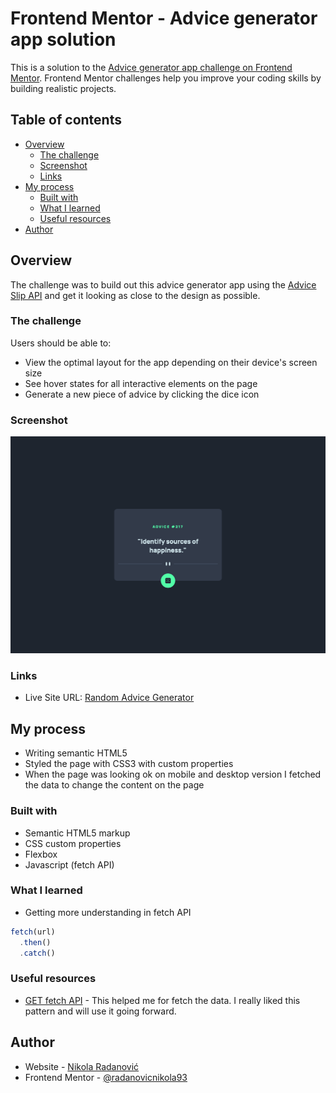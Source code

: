 # Frontend Mentor - Advice generator app solution

This is a solution to the [Advice generator app challenge on Frontend Mentor](https://www.frontendmentor.io/challenges/advice-generator-app-QdUG-13db). Frontend Mentor challenges help you improve your coding skills by building realistic projects.

## Table of contents

- [Overview](#overview)
  - [The challenge](#the-challenge)
  - [Screenshot](#screenshot)
  - [Links](#links)
- [My process](#my-process)
  - [Built with](#built-with)
  - [What I learned](#what-i-learned)
  - [Useful resources](#useful-resources)
- [Author](#author)

## Overview
The challenge was to build out this advice generator app using the [Advice Slip API](https://api.adviceslip.com) and get it looking as close to the design as possible.

### The challenge

Users should be able to:

- View the optimal layout for the app depending on their device's screen size
- See hover states for all interactive elements on the page
- Generate a new piece of advice by clicking the dice icon

### Screenshot

![](./screenshot.png)

### Links

- Live Site URL: [Random Advice Generator](https://radanovicnikola93.github.io/advice-generator-app/)

## My process

- Writing semantic HTML5
- Styled the page with CSS3 with custom properties
- When the page was looking ok on mobile and desktop version I fetched the data to change the content on the page

### Built with

- Semantic HTML5 markup
- CSS custom properties
- Flexbox
- Javascript (fetch API)

### What I learned

- Getting more understanding in fetch API

```js
fetch(url)
  .then()
  .catch()
```

### Useful resources

- [GET fetch API](https://www.digitalocean.com/community/tutorials/how-to-use-the-javascript-fetch-api-to-get-data) - This helped me for fetch the data. I really liked this pattern and will use it going forward.

## Author

- Website - [Nikola Radanović](https://www.nikola-radanovic.com/)
- Frontend Mentor - [@radanovicnikola93](https://www.frontendmentor.io/profile/radanovicnikola93)

